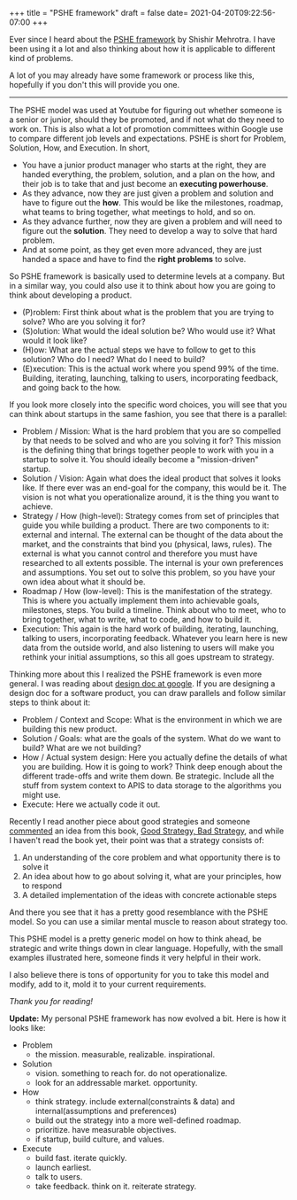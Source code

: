 +++
title = "PSHE framework"
draft = false
date= 2021-04-20T09:22:56-07:00
+++

Ever since I heard about the [PSHE framework](https://youtu.be/MopkTrQMx1A?t=2986) by Shishir Mehrotra. I have been using it a lot and also thinking about how it is applicable to different kind of problems.

A lot of you may already have some framework or process like this, hopefully if you don't this will provide you one.

* * *

The PSHE model was used at Youtube for figuring out whether someone is a senior or junior, should they be promoted, and if not what do they need to work on. This is also what a lot of promotion committees within Google use to compare different job levels and expectations.
PSHE is short for Problem, Solution, How, and Execution. In short,  
- You have a junior product manager who starts at the right, they are handed everything, the problem, solution, and a plan on the how, and their job is to take that and just become an **executing powerhouse**.
- As they advance, now they are just given a problem and solution and have to figure out the **how**. This would be like the milestones, roadmap, what teams to bring together, what meetings to hold, and so on. 
- As they advance further, now they are given a problem and will need to figure out the **solution**. They need to develop a way to solve that hard problem.
- And at some point, as they get even more advanced, they are just handed a space and have to find the **right problems** to solve.

So PSHE framework is basically used to determine levels at a company. But in a similar way, you could also use it to think about how you are going to think about developing a product.
- (P)roblem: First think about what is the problem that you are trying to solve? Who are you solving it for?
- (S)olution: What would the ideal solution be? Who would use it? What would it look like? 
- (H)ow: What are the actual steps we have to follow to get to this solution? Who do I need? What do I need to build?
- (E)xecution: This is the actual work where you spend 99% of the time. Building, iterating, launching, talking to users, incorporating feedback, and going back to the how.


If you look more closely into the specific word choices, you will see that you can think about startups in the same fashion, you see that there is a parallel:
- Problem / Mission: What is the hard problem that you are so compelled by that needs to be solved and who are you solving it for? This mission is the defining thing that brings together people to work with you in a startup to solve it. You should ideally become a "mission-driven" startup.
- Solution / Vision: Again what does the ideal product that solves it looks like. If there ever was an end-goal for the company, this would be it. The vision is not what you operationalize around, it is the thing you want to achieve.
- Strategy / How (high-level): Strategy comes from set of principles that guide you while building a product. There are two components to it: external and internal. The external can be thought of the data about the market, and the constraints that bind you (physical, laws, rules). The external is what you cannot control and therefore you must have researched to all extents possible. The internal is your own preferences and assumptions. You set out to solve this problem, so you have your own idea about what it should be.
- Roadmap / How (low-level): This is the manifestation of the strategy. This is where you actually implement them into achievable goals, milestones, steps. You build a timeline. Think about who to meet, who to bring together, what to write, what to code, and how to build it.
- Execution: This again is the hard work of building, iterating, launching, talking to users, incorporating feedback. Whatever you learn here is new data from the outside world, and also listening to users will make you rethink your initial assumptions, so this all goes upstream to strategy.



Thinking more about this I realized the PSHE framework is even more general. I was reading about [design doc at google](https://www.industrialempathy.com/posts/design-docs-at-google/). If you are designing a design doc for a software product, you can draw parallels and follow similar steps to think about it:
- Problem / Context and Scope: What is the environment in which we are building this new product.
- Solution / Goals: what are the goals of the system. What do we want to build? What are we not building?
- How / Actual system design: Here you actually define the details of what you are building. How it is going to work? Think deep enough about the different trade-offs and write them down. Be strategic. Include all the stuff from system context to APIS to data storage to the algorithms you might use. 
- Execute: Here we actually code it out.

Recently I read another piece about good strategies and someone [commented](https://news.ycombinator.com/item?id=21782892) an idea from this book, [Good Strategy, Bad Strategy](https://www.amazon.com/Good-Strategy-Bad-difference-matters/dp/1781256179/ref=asc_df_1781256179/?tag=hyprod-20&linkCode=df0&hvadid=312407247347&hvpos=&hvnetw=g&hvrand=11383423260188233305&hvpone=&hvptwo=&hvqmt=&hvdev=c&hvdvcmdl=&hvlocint=&hvlocphy=9031928&hvtargid=pla-566591824724&psc=1), and
while I haven't read the book yet, their point was that a strategy consists of:
1. An understanding of the core problem and what opportunity there is to solve it
2. An idea about how to go about solving it, what are your principles, how to respond
3. A detailed implementation of the ideas with concrete actionable steps

And there you see that it has a pretty good resemblance with the PSHE model. So you can use a similar mental muscle to reason about strategy too.

This PSHE model is a pretty generic model on how to think ahead, be strategic and write things down in clear language. Hopefully, with the small examples illustrated here, someone finds it very helpful in their work. 

I also believe there is tons of opportunity for you to take this model and modify, add to it, mold it to your current requirements.

*Thank you for reading!*

**Update:**
My personal PSHE framework has now evolved a bit. Here is how it looks like:
- Problem 
  + the mission. measurable, realizable. inspirational.
- Solution
  + vision. something to reach for. do not operationalize.
  + look for an addressable market. opportunity.
- How
  + think strategy. include external(constraints & data) and internal(assumptions and preferences)
  + build out the strategy into a more well-defined roadmap.
  + prioritize. have measurable objectives.
  + if startup, build culture, and values.
- Execute
  + build fast. iterate quickly. 
  + launch earliest. 
  + talk to users.
  + take feedback. think on it. reiterate strategy.
